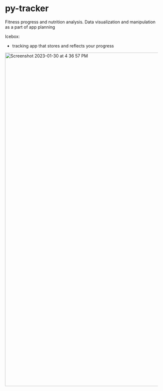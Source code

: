 # py-tracker

Fitness progress and nutrition analysis.
Data visualization and manipulation as a part of app planning

Icebox:
- tracking app that stores and reflects your progress


<img width="1100" alt="Screenshot 2023-01-30 at 4 36 57 PM" src="https://user-images.githubusercontent.com/97631462/215628660-f258f484-581a-401c-8f8c-97415e0f6551.png">

